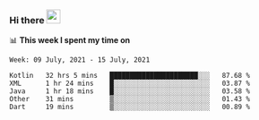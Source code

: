 ### Hi there <a href="https://www.gautamkrishnar.com/"><img src="https://media.giphy.com/media/hvRJCLFzcasrR4ia7z/giphy.gif" width="25px"></a>

📊 **This week I spent my time on**

<!--START_SECTION:waka-->
```text
Week: 09 July, 2021 - 15 July, 2021

Kotlin   32 hrs 5 mins   ██████████████████████░░░   87.68 % 
XML      1 hr 24 mins    █░░░░░░░░░░░░░░░░░░░░░░░░   03.87 % 
Java     1 hr 18 mins    █░░░░░░░░░░░░░░░░░░░░░░░░   03.58 % 
Other    31 mins         ▒░░░░░░░░░░░░░░░░░░░░░░░░   01.43 % 
Dart     19 mins         ▒░░░░░░░░░░░░░░░░░░░░░░░░   00.89 % 
```
<!--END_SECTION:waka-->
